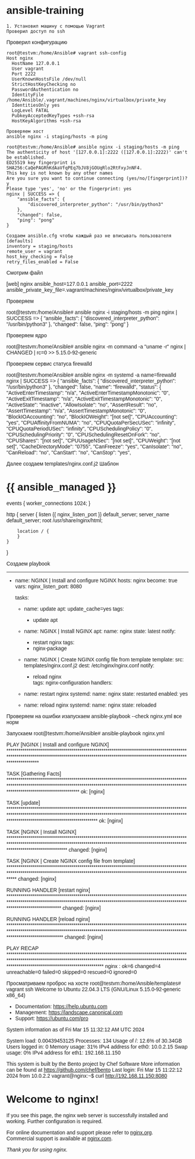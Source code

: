 # ansible-training
```
1. Установил машину с помощью Vagrant
Проверил доступ по ssh 
```
Проверил конфигурацию
```
root@testvm:/home/Ansible# vagrant ssh-config
Host nginx
  HostName 127.0.0.1
  User vagrant
  Port 2222
  UserKnownHostsFile /dev/null
  StrictHostKeyChecking no
  PasswordAuthentication no
  IdentityFile /home/Ansible/.vagrant/machines/nginx/virtualbox/private_key
  IdentitiesOnly yes
  LogLevel FATAL
  PubkeyAcceptedKeyTypes +ssh-rsa
  HostKeyAlgorithms +ssh-rsa
```
```
Проверяем хост 
ansible nginx -i staging/hosts -m ping
```
```
root@testvm:/home/Ansible# ansible nginx -i staging/hosts -m ping
The authenticity of host '[127.0.0.1]:2222 ([127.0.0.1]:2222)' can't be established.
ED25519 key fingerprint is SHA256:CaQePAGRhKdAaVfqPEq7bJV8jGOUqRlo2RtFxyJnNF4.
This key is not known by any other names
Are you sure you want to continue connecting (yes/no/[fingerprint])? y
Please type 'yes', 'no' or the fingerprint: yes
nginx | SUCCESS => {
    "ansible_facts": {
        "discovered_interpreter_python": "/usr/bin/python3"
    },
    "changed": false,
    "ping": "pong"
}
```
```
Создаем ansible.cfg чтобы каждый раз не вписывать пользователя
[defaults]
inventory = staging/hosts
remote_user = vagrant
host_key_checking = False
retry_files_enabled = False
```
Смотрим файл

[web]
nginx ansible_host=127.0.0.1 ansible_port=2222 ansible_private_key_file=.vagrant/machines/nginx/virtualbox/private_key

Проверяем

root@testvm:/home/Ansible# ansible nginx -i staging/hosts -m ping
nginx | SUCCESS => {
    "ansible_facts": {
        "discovered_interpreter_python": "/usr/bin/python3"
    },
    "changed": false,
    "ping": "pong"
}

Проверяем ядро

root@testvm:/home/Ansible# ansible nginx -m command -a "uname -r"
nginx | CHANGED | rc=0 >>
5.15.0-92-generic

Проверяем сервис статуса firewalld

root@testvm:/home/Ansible# ansible nginx -m systemd -a name=firewalld
nginx | SUCCESS => {
    "ansible_facts": {
        "discovered_interpreter_python": "/usr/bin/python3"
    },
    "changed": false,
    "name": "firewalld",
    "status": {
        "ActiveEnterTimestamp": "n/a",
        "ActiveEnterTimestampMonotonic": "0",
        "ActiveExitTimestamp": "n/a",
        "ActiveExitTimestampMonotonic": "0",
        "ActiveState": "inactive",
        "AllowIsolate": "no",
        "AssertResult": "no",
        "AssertTimestamp": "n/a",
        "AssertTimestampMonotonic": "0",
        "BlockIOAccounting": "no",
        "BlockIOWeight": "[not set]",
        "CPUAccounting": "yes",
        "CPUAffinityFromNUMA": "no",
        "CPUQuotaPerSecUSec": "infinity",
        "CPUQuotaPeriodUSec": "infinity",
        "CPUSchedulingPolicy": "0",
        "CPUSchedulingPriority": "0",
        "CPUSchedulingResetOnFork": "no",
        "CPUShares": "[not set]",
        "CPUUsageNSec": "[not set]",
        "CPUWeight": "[not set]",
        "CacheDirectoryMode": "0755",
        "CanFreeze": "yes",
        "CanIsolate": "no",
        "CanReload": "no",
        "CanStart": "no",
        "CanStop": "yes",

Далее создаем templates/nginx.conf.j2  Шаблон

# {{ ansible_managed }}
events {
    worker_connections 1024;
}

http {
    server {
        listen       {{ nginx_listen_port }} default_server;
        server_name  default_server;
        root         /usr/share/nginx/html;

        location / {
        }
    }
}

Создаем playbook

---
- name: NGINX | Install and configure NGINX
  hosts: nginx
  become: true
  vars:
    nginx_listen_port: 8080
  
  tasks:
    - name: update
      apt:
        update_cache=yes
      tags: 
        - update apt
          
    - name: NGINX | Install NGINX
      apt:
        name: nginx
        state: latest
      notify:
      - restart nginx
      tags:
      - nginx-package
    - name: NGINX | Create NGINX config file from template
      template:
        src: templates/nginx.conf.j2
        dest: /etc/nginx/nginx.conf
      notify:
        - reload nginx      
      tags: nginx-configuration
  handlers:
    - name: restart nginx
      systemd:
        name: nginx
        state: restarted
        enabled: yes
    - name: reload nginx
      systemd:
        name: nginx
        state: reloaded

Проверяем на ошибки изапускаем
ansible-playbook --check nginx.yml
все норм

Запускаем
root@testvm:/home/Ansible# ansible-playbook nginx.yml

PLAY [NGINX | Install and configure NGINX] **************************************************************************************************************************************************************************************************

TASK [Gathering Facts] **********************************************************************************************************************************************************************************************************************
ok: [nginx]

TASK [update] *******************************************************************************************************************************************************************************************************************************
ok: [nginx]

TASK [NGINX | Install NGINX] ****************************************************************************************************************************************************************************************************************
changed: [nginx]

TASK [NGINX | Create NGINX config file from template] ***************************************************************************************************************************************************************************************
changed: [nginx]

RUNNING HANDLER [restart nginx] *************************************************************************************************************************************************************************************************************
changed: [nginx]

RUNNING HANDLER [reload nginx] **************************************************************************************************************************************************************************************************************
changed: [nginx]

PLAY RECAP **********************************************************************************************************************************************************************************************************************************
nginx                      : ok=6    changed=4    unreachable=0    failed=0    skipped=0    rescued=0    ignored=0

Просматриваем проброс на хосте
root@testvm:/home/Ansible/templates# vagrant ssh
Welcome to Ubuntu 22.04.3 LTS (GNU/Linux 5.15.0-92-generic x86_64)

 * Documentation:  https://help.ubuntu.com
 * Management:     https://landscape.canonical.com
 * Support:        https://ubuntu.com/pro

  System information as of Fri Mar 15 11:32:12 AM UTC 2024

  System load:  0.00439453125      Processes:             134
  Usage of /:   12.6% of 30.34GB   Users logged in:       0
  Memory usage: 31%                IPv4 address for eth0: 10.0.2.15
  Swap usage:   0%                 IPv4 address for eth1: 192.168.11.150


This system is built by the Bento project by Chef Software
More information can be found at https://github.com/chef/bento
Last login: Fri Mar 15 11:22:12 2024 from 10.0.2.2
vagrant@nginx:~$ curl http://192.168.11.150:8080
<!DOCTYPE html>
<html>
<head>
<title>Welcome to nginx!</title>
<style>
    body {
        width: 35em;
        margin: 0 auto;
        font-family: Tahoma, Verdana, Arial, sans-serif;
    }
</style>
</head>
<body>
<h1>Welcome to nginx!</h1>
<p>If you see this page, the nginx web server is successfully installed and
working. Further configuration is required.</p>

<p>For online documentation and support please refer to
<a href="http://nginx.org/">nginx.org</a>.<br/>
Commercial support is available at
<a href="http://nginx.com/">nginx.com</a>.</p>

<p><em>Thank you for using nginx.</em></p>
</body>
</html>









